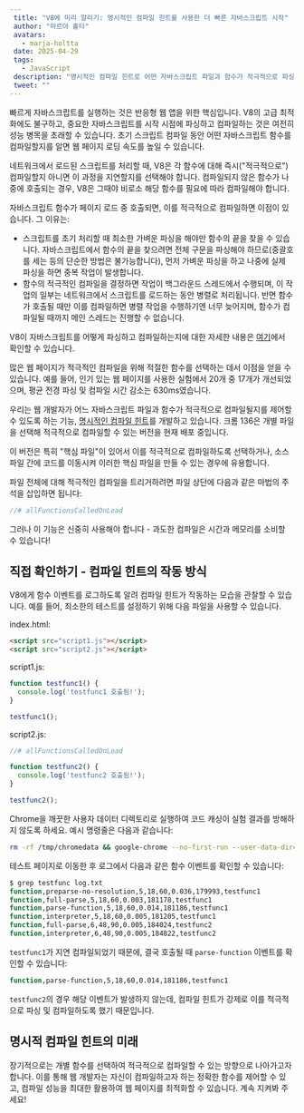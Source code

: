 ```yaml
---
 title: "V8에 미리 알리기: 명시적인 컴파일 힌트를 사용한 더 빠른 자바스크립트 시작"
 author: "마르야 홀타"
 avatars: 
   - marja-holtta
 date: 2025-04-29
 tags: 
   - JavaScript
 description: "명시적인 컴파일 힌트로 어떤 자바스크립트 파일과 함수가 적극적으로 파싱되고 컴파일될지를 제어합니다"
 tweet: ""
---
```


빠르게 자바스크립트를 실행하는 것은 반응형 웹 앱을 위한 핵심입니다. V8의 고급 최적화에도 불구하고, 중요한 자바스크립트를 시작 시점에 파싱하고 컴파일하는 것은 여전히 성능 병목을 초래할 수 있습니다. 초기 스크립트 컴파일 동안 어떤 자바스크립트 함수를 컴파일할지를 알면 웹 페이지 로딩 속도를 높일 수 있습니다.

<!--truncate-->
네트워크에서 로드된 스크립트를 처리할 때, V8은 각 함수에 대해 즉시("적극적으로") 컴파일할지 아니면 이 과정을 지연할지를 선택해야 합니다. 컴파일되지 않은 함수가 나중에 호출되는 경우, V8은 그때야 비로소 해당 함수를 필요에 따라 컴파일해야 합니다.

자바스크립트 함수가 페이지 로드 중 호출되면, 이를 적극적으로 컴파일하면 이점이 있습니다. 그 이유는:

- 스크립트를 초기 처리할 때 최소한 가벼운 파싱을 해야만 함수의 끝을 찾을 수 있습니다. 자바스크립트에서 함수의 끝을 찾으려면 전체 구문을 파싱해야 하므로(중괄호를 세는 등의 단순한 방법은 불가능합니다), 먼저 가벼운 파싱을 하고 나중에 실제 파싱을 하면 중복 작업이 발생합니다.
- 함수의 적극적인 컴파일을 결정하면 작업이 백그라운드 스레드에서 수행되며, 이 작업의 일부는 네트워크에서 스크립트를 로드하는 동안 병렬로 처리됩니다. 반면 함수가 호출될 때만 이를 컴파일하면 병렬 작업을 수행하기엔 너무 늦어지며, 함수가 컴파일될 때까지 메인 스레드는 진행할 수 없습니다.

V8이 자바스크립트를 어떻게 파싱하고 컴파일하는지에 대한 자세한 내용은 [여기](https://v8.dev/blog/preparser)에서 확인할 수 있습니다.

많은 웹 페이지가 적극적인 컴파일을 위해 적절한 함수를 선택하는 데서 이점을 얻을 수 있습니다. 예를 들어, 인기 있는 웹 페이지를 사용한 실험에서 20개 중 17개가 개선되었으며, 평균 전경 파싱 및 컴파일 시간 감소는 630ms였습니다.

우리는 웹 개발자가 어느 자바스크립트 파일과 함수가 적극적으로 컴파일될지를 제어할 수 있도록 하는 기능, [명시적인 컴파일 힌트](https://github.com/WICG/explicit-javascript-compile-hints-file-based)를 개발하고 있습니다. 크롬 136은 개별 파일을 선택해 적극적으로 컴파일할 수 있는 버전을 현재 배포 중입니다.

이 버전은 특히 "핵심 파일"이 있어서 이를 적극적으로 컴파일하도록 선택하거나, 소스 파일 간에 코드를 이동시켜 이러한 핵심 파일을 만들 수 있는 경우에 유용합니다.

파일 전체에 대해 적극적인 컴파일을 트리거하려면 파일 상단에 다음과 같은 마법의 주석을 삽입하면 됩니다:

```js
//# allFunctionsCalledOnLoad
```

그러나 이 기능은 신중히 사용해야 합니다 - 과도한 컴파일은 시간과 메모리를 소비할 수 있습니다!

## 직접 확인하기 - 컴파일 힌트의 작동 방식

V8에게 함수 이벤트를 로그하도록 알려 컴파일 힌트가 작동하는 모습을 관찰할 수 있습니다. 예를 들어, 최소한의 테스트를 설정하기 위해 다음 파일을 사용할 수 있습니다.

index.html:

```html
<script src="script1.js"></script>
<script src="script2.js"></script>
```

script1.js:

```js
function testfunc1() {
  console.log('testfunc1 호출됨!');
}

testfunc1();
```

script2.js:

```js
//# allFunctionsCalledOnLoad

function testfunc2() {
  console.log('testfunc2 호출됨!');
}

testfunc2();
```

Chrome을 깨끗한 사용자 데이터 디렉토리로 실행하여 코드 캐싱이 실험 결과를 방해하지 않도록 하세요. 예시 명령줄은 다음과 같습니다:

```sh
rm -rf /tmp/chromedata && google-chrome --no-first-run --user-data-dir=/tmp/chromedata --js-flags=--log-function_events > log.txt
```

테스트 페이지로 이동한 후 로그에서 다음과 같은 함수 이벤트를 확인할 수 있습니다:

```sh
$ grep testfunc log.txt
function,preparse-no-resolution,5,18,60,0.036,179993,testfunc1
function,full-parse,5,18,60,0.003,181178,testfunc1
function,parse-function,5,18,60,0.014,181186,testfunc1
function,interpreter,5,18,60,0.005,181205,testfunc1
function,full-parse,6,48,90,0.005,184024,testfunc2
function,interpreter,6,48,90,0.005,184822,testfunc2
```

`testfunc1`가 지연 컴파일되었기 때문에, 결국 호출될 때 `parse-function` 이벤트를 확인할 수 있습니다:

```sh
function,parse-function,5,18,60,0.014,181186,testfunc1
```

`testfunc2`의 경우 해당 이벤트가 발생하지 않는데, 컴파일 힌트가 강제로 이를 적극적으로 파싱 및 컴파일하도록 했기 때문입니다.

## 명시적 컴파일 힌트의 미래

장기적으로는 개별 함수를 선택하여 적극적으로 컴파일할 수 있는 방향으로 나아가고자 합니다. 이를 통해 웹 개발자는 자신이 컴파일하고자 하는 정확한 함수를 제어할 수 있고, 컴파일 성능을 최대한 활용하여 웹 페이지를 최적화할 수 있습니다. 계속 지켜봐 주세요!
